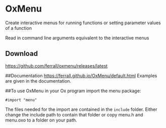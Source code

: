 # OxMenu
Create interactive menus for running functions or setting parameter values of a function

Read in command line arguments equivalent to the interactive menus

## Download 
https://github.com/ferrall/oxmenu/releases/latest

##Documentation 
https://ferrall.github.io/OxMenu/default.html
Examples are given in the documentation.

##To use OxMenu in your Ox program 
import the menu package:

```ox
#import "menu"
```

The files needed for the import are contained in the `include` folder.  Either change the include path to contain that folder or copy menu.h and menu.oxo to a folder on your path. 